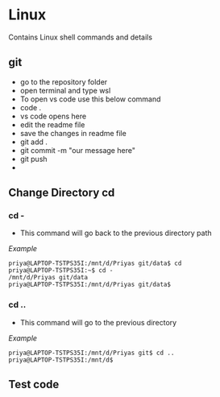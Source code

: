 # Linux
Contains Linux shell commands and details 

## git
*   go to the repository folder
*   open terminal and type wsl
*   To open vs code use this below command
*   code .
*   vs code opens here
*   edit the readme file
*   save the changes in readme file
*   git add .
*   git commit -m "our message here"
*   git push
* 
## Change Directory cd 
### cd -
* This command will go back to the previous directory path

*Example*
```
priya@LAPTOP-TSTPS35I:/mnt/d/Priyas git/data$ cd
priya@LAPTOP-TSTPS35I:~$ cd -
/mnt/d/Priyas git/data
priya@LAPTOP-TSTPS35I:/mnt/d/Priyas git/data$
```
### cd ..
* This command will go to the previous directory

*Example*

```
priya@LAPTOP-TSTPS35I:/mnt/d/Priyas git$ cd ..
priya@LAPTOP-TSTPS35I:/mnt/d$
```
## Test code


